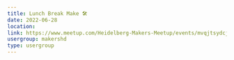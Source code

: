 ```yaml
---
title: Lunch Break Make 🛠️
date: 2022-06-28
location: 
link: https://www.meetup.com/Heidelberg-Makers-Meetup/events/mvqjtsydcjblc/
usergroup: makershd
type: usergroup
---
```

